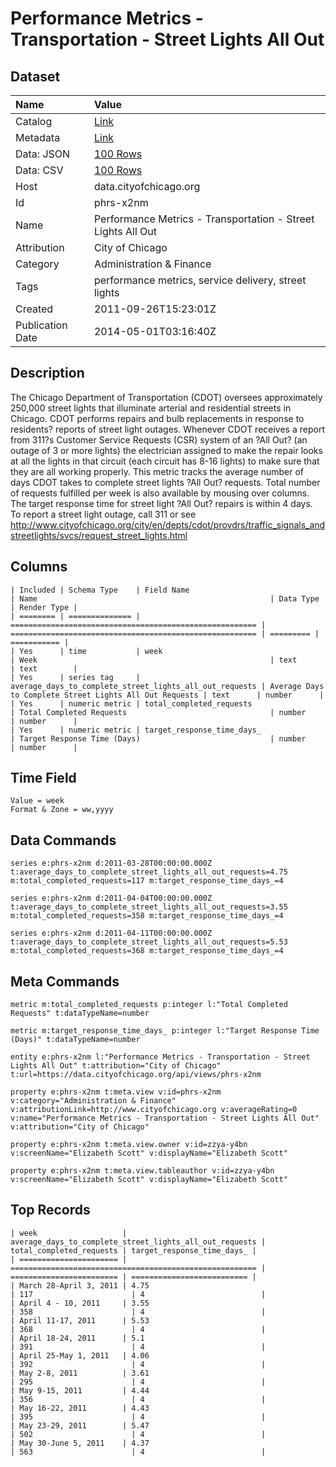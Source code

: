 # Performance Metrics - Transportation - Street Lights All Out

## Dataset

| Name | Value |
| :--- | :---- |
| Catalog | [Link](https://catalog.data.gov/dataset/performance-metrics-transportation-street-lights-all-out-87625) |
| Metadata | [Link](https://data.cityofchicago.org/api/views/phrs-x2nm) |
| Data: JSON | [100 Rows](https://data.cityofchicago.org/api/views/phrs-x2nm/rows.json?max_rows=100) |
| Data: CSV | [100 Rows](https://data.cityofchicago.org/api/views/phrs-x2nm/rows.csv?max_rows=100) |
| Host | data.cityofchicago.org |
| Id | phrs-x2nm |
| Name | Performance Metrics - Transportation - Street Lights All Out |
| Attribution | City of Chicago |
| Category | Administration & Finance |
| Tags | performance metrics, service delivery, street lights |
| Created | 2011-09-26T15:23:01Z |
| Publication Date | 2014-05-01T03:16:40Z |

## Description

The Chicago Department of Transportation (CDOT) oversees approximately 250,000 street lights that illuminate arterial and residential streets in Chicago. CDOT performs repairs and bulb replacements in response to residents? reports of street light outages. Whenever CDOT receives a report from 311?s Customer Service Requests (CSR) system of an ?All Out? (an outage of 3 or more lights) the electrician assigned to make the repair looks at all the lights in that circuit (each circuit has 8-16 lights) to make sure that they are all working properly.  This metric tracks the average number of days CDOT takes to complete street lights ?All Out? requests.   Total number of requests fulfilled per week is also available by mousing over columns.  The target response time for street light ?All Out? repairs is within 4 days.  To report a street light outage, call 311 or see http://www.cityofchicago.org/city/en/depts/cdot/provdrs/traffic_signals_andstreetlights/svcs/request_street_lights.html

## Columns

```ls
| Included | Schema Type    | Field Name                                              | Name                                                    | Data Type | Render Type |
| ======== | ============== | ======================================================= | ======================================================= | ========= | =========== |
| Yes      | time           | week                                                    | Week                                                    | text      | text        |
| Yes      | series tag     | average_days_to_complete_street_lights_all_out_requests | Average Days to Complete Street Lights All Out Requests | text      | number      |
| Yes      | numeric metric | total_completed_requests                                | Total Completed Requests                                | number    | number      |
| Yes      | numeric metric | target_response_time_days_                              | Target Response Time (Days)                             | number    | number      |
```

## Time Field

```ls
Value = week
Format & Zone = ww,yyyy
```

## Data Commands

```ls
series e:phrs-x2nm d:2011-03-28T00:00:00.000Z t:average_days_to_complete_street_lights_all_out_requests=4.75 m:total_completed_requests=117 m:target_response_time_days_=4

series e:phrs-x2nm d:2011-04-04T00:00:00.000Z t:average_days_to_complete_street_lights_all_out_requests=3.55 m:total_completed_requests=358 m:target_response_time_days_=4

series e:phrs-x2nm d:2011-04-11T00:00:00.000Z t:average_days_to_complete_street_lights_all_out_requests=5.53 m:total_completed_requests=368 m:target_response_time_days_=4
```

## Meta Commands

```ls
metric m:total_completed_requests p:integer l:"Total Completed Requests" t:dataTypeName=number

metric m:target_response_time_days_ p:integer l:"Target Response Time (Days)" t:dataTypeName=number

entity e:phrs-x2nm l:"Performance Metrics - Transportation - Street Lights All Out" t:attribution="City of Chicago" t:url=https://data.cityofchicago.org/api/views/phrs-x2nm

property e:phrs-x2nm t:meta.view v:id=phrs-x2nm v:category="Administration & Finance" v:attributionLink=http://www.cityofchicago.org v:averageRating=0 v:name="Performance Metrics - Transportation - Street Lights All Out" v:attribution="City of Chicago"

property e:phrs-x2nm t:meta.view.owner v:id=zzya-y4bn v:screenName="Elizabeth Scott" v:displayName="Elizabeth Scott"

property e:phrs-x2nm t:meta.view.tableauthor v:id=zzya-y4bn v:screenName="Elizabeth Scott" v:displayName="Elizabeth Scott"
```

## Top Records

```ls
| week                   | average_days_to_complete_street_lights_all_out_requests | total_completed_requests | target_response_time_days_ | 
| ====================== | ======================================================= | ======================== | ========================== | 
| March 28-April 3, 2011 | 4.75                                                    | 117                      | 4                          | 
| April 4 - 10, 2011     | 3.55                                                    | 358                      | 4                          | 
| April 11-17, 2011      | 5.53                                                    | 368                      | 4                          | 
| April 18-24, 2011      | 5.1                                                     | 391                      | 4                          | 
| April 25-May 1, 2011   | 4.06                                                    | 392                      | 4                          | 
| May 2-8, 2011          | 3.61                                                    | 295                      | 4                          | 
| May 9-15, 2011         | 4.44                                                    | 356                      | 4                          | 
| May 16-22, 2011        | 4.43                                                    | 395                      | 4                          | 
| May 23-29, 2011        | 5.47                                                    | 502                      | 4                          | 
| May 30-June 5, 2011    | 4.37                                                    | 563                      | 4                          | 
```